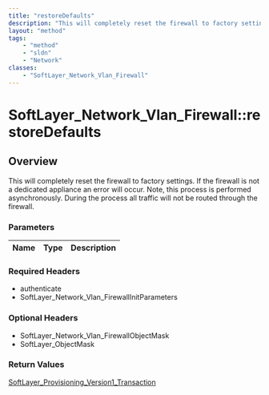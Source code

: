 ```yaml
---
title: "restoreDefaults"
description: "This will completely reset the firewall to factory settings. If the firewall is not a dedicated appliance an error will... "
layout: "method"
tags:
    - "method"
    - "sldn"
    - "Network"
classes:
    - "SoftLayer_Network_Vlan_Firewall"
---
```

# SoftLayer_Network_Vlan_Firewall::restoreDefaults
## Overview 
This will completely reset the firewall to factory settings. If the firewall is not a dedicated appliance an error will occur. Note, this process is performed asynchronously. During the process all traffic will not be routed through the firewall. 

### Parameters 
|Name | Type | Description |
| --- | --- | --- |


### Required Headers
* authenticate
* SoftLayer_Network_Vlan_FirewallInitParameters

### Optional Headers
* SoftLayer_Network_Vlan_FirewallObjectMask
* SoftLayer_ObjectMask

### Return Values
<a href='/reference/datatypes/SoftLayer_Provisioning_Version1_Transaction'>SoftLayer_Provisioning_Version1_Transaction </a>

